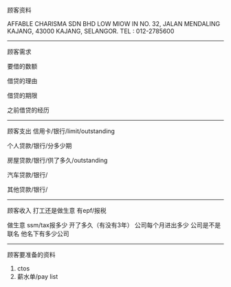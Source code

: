 顾客资料

AFFABLE CHARISMA SDN BHD 
LOW MIOW IN NO. 32, JALAN MENDALING KAJANG, 43000 KAJANG, SELANGOR. TEL : 012-2785600

-----------------
顾客需求


要借的数额

借贷的理由

借贷的期限

之前借贷的经历


--------------
顾客支出
信用卡/银行/limit/outstanding


个人贷款/银行/分多少期

房屋贷款/银行/供了多久/outstanding

汽车贷款/银行/


其他贷款/银行/

-----------
顾客收入
打工还是做生意
有epf/报税

做生意 ssm/tax报多少
开了多久（有没有3年）
公司每个月进出多少
公司是不是联名
他名下有多少公司

-------
顾客要准备的资料
1. ctos
2. 薪水单/pay list




